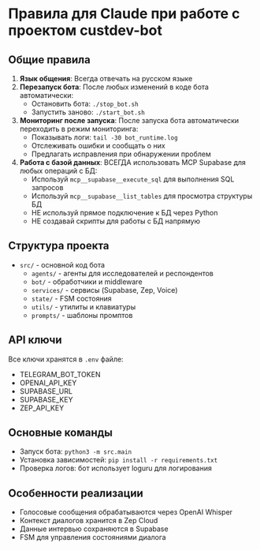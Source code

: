 # Правила для Claude при работе с проектом custdev-bot

## Общие правила
1. **Язык общения**: Всегда отвечать на русском языке
2. **Перезапуск бота**: После любых изменений в коде бота автоматически:
   - Остановить бота: `./stop_bot.sh`
   - Запустить заново: `./start_bot.sh`
3. **Мониторинг после запуска**: После запуска бота автоматически переходить в режим мониторинга:
   - Показывать логи: `tail -30 bot_runtime.log`
   - Отслеживать ошибки и сообщать о них
   - Предлагать исправления при обнаружении проблем
4. **Работа с базой данных**: ВСЕГДА использовать MCP Supabase для любых операций с БД:
   - Используй `mcp__supabase__execute_sql` для выполнения SQL запросов
   - Используй `mcp__supabase__list_tables` для просмотра структуры БД
   - НЕ используй прямое подключение к БД через Python
   - НЕ создавай скрипты для работы с БД напрямую

## Структура проекта
- `src/` - основной код бота
  - `agents/` - агенты для исследователей и респондентов
  - `bot/` - обработчики и middleware
  - `services/` - сервисы (Supabase, Zep, Voice)
  - `state/` - FSM состояния
  - `utils/` - утилиты и клавиатуры
  - `prompts/` - шаблоны промптов

## API ключи
Все ключи хранятся в `.env` файле:
- TELEGRAM_BOT_TOKEN
- OPENAI_API_KEY
- SUPABASE_URL
- SUPABASE_KEY
- ZEP_API_KEY

## Основные команды
- Запуск бота: `python3 -m src.main`
- Установка зависимостей: `pip install -r requirements.txt`
- Проверка логов: бот использует loguru для логирования

## Особенности реализации
- Голосовые сообщения обрабатываются через OpenAI Whisper
- Контекст диалогов хранится в Zep Cloud
- Данные интервью сохраняются в Supabase
- FSM для управления состояниями диалога